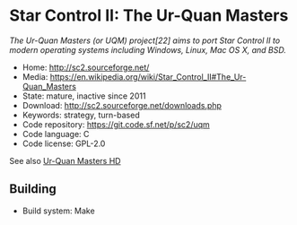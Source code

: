 # Star Control II: The Ur-Quan Masters

_The Ur-Quan Masters (or UQM) project[22] aims to port Star Control II to modern operating systems including Windows, Linux, Mac OS X, and BSD._

- Home: http://sc2.sourceforge.net/
- Media: https://en.wikipedia.org/wiki/Star_Control_II#The_Ur-Quan_Masters
- State: mature, inactive since 2011
- Download: http://sc2.sourceforge.net/downloads.php
- Keywords: strategy, turn-based
- Code repository: https://git.code.sf.net/p/sc2/uqm
- Code language: C
- Code license: GPL-2.0

See also [Ur-Quan Masters HD](https://sourceforge.net/projects/urquanmastershd/)

## Building

- Build system: Make

